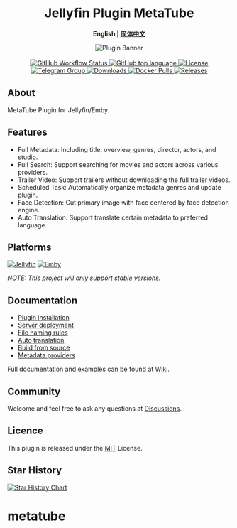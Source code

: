 <h1 align="center">Jellyfin Plugin MetaTube</h1>
<p align="center"><b>English | <a href="README_ZH.md">简体中文</a></b></p>

<p align="center">
<img alt="Plugin Banner" src="https://metatube-community.github.io/images/banner-dark.png"/>
<br/>
<br/>

<a href="https://github.com/metatube-community/jellyfin-plugin-metatube/actions">
<img alt="GitHub Workflow Status" src="https://img.shields.io/github/actions/workflow/status/metatube-community/jellyfin-plugin-metatube/dotnetcore.yml?branch=main&logo=github">
</a>
<a href="https://github.com/metatube-community/jellyfin-plugin-metatube/search?l=c%23">
<img alt="GitHub top language" src="https://img.shields.io/github/languages/top/metatube-community/jellyfin-plugin-metatube?color=%23239120&label=.NET&logo=csharp">
</a>
<a href="https://github.com/metatube-community/jellyfin-plugin-metatube/blob/main/LICENSE">
<img alt="License" src="https://img.shields.io/github/license/metatube-community/jellyfin-plugin-metatube">
</a>
<a href="https://t.me/MetaTubePlugin">
<img alt="Telegram Group" src="https://img.shields.io/badge/Telegram-2CA5E0?logo=telegram&logoColor=white">
</a>
<a href="https://github.com/metatube-community/jellyfin-plugin-metatube">
<img alt="Downloads" src="https://img.shields.io/github/downloads/metatube-community/jellyfin-plugin-metatube/total">
</a>
<a href="https://hub.docker.com/r/metatube/metatube-server">
<img alt="Docker Pulls" src="https://img.shields.io/docker/pulls/metatube/metatube-server?logo=docker">
</a>
<a href="https://github.com/metatube-community/jellyfin-plugin-metatube/releases">
<img alt="Releases" src="https://img.shields.io/github/v/release/metatube-community/jellyfin-plugin-metatube?include_prereleases&logo=smartthings">
</a>
</p>

## About

MetaTube Plugin for Jellyfin/Emby.

## Features

- Full Metadata: Including title, overview, genres, director, actors, and studio.
- Full Search: Support searching for movies and actors across various providers.
- Trailer Video: Support trailers without downloading the full trailer videos.
- Scheduled Task: Automatically organize metadata genres and update plugin.
- Face Detection: Cut primary image with face centered by face detection engine.
- Auto Translation: Support translate certain metadata to preferred language.

## Platforms

[![Jellyfin](https://img.shields.io/static/v1?color=%2300A4DC&style=for-the-badge&label=Jellyfin&logo=jellyfin&message=10.8.x)](https://jellyfin.org/)
[![Emby](https://img.shields.io/static/v1?color=%2352B54B&style=for-the-badge&label=Emby&logo=emby&message=4.7.x)](https://emby.media/)

_NOTE: This project will only support stable versions._

## Documentation

- [Plugin installation](https://metatube-community.github.io/wiki/plugin-installation/)
- [Server deployment](https://metatube-community.github.io/wiki/server-deployment/)
- [File naming rules](https://metatube-community.github.io/wiki/naming-rules/)
- [Auto translation](https://metatube-community.github.io/wiki/auto-translation/)
- [Build from source](https://metatube-community.github.io/wiki/build-from-source/)
- [Metadata providers](https://metatube-community.github.io/wiki/metadata-providers/)

Full documentation and examples can be found at [Wiki](https://metatube-community.github.io/wiki/).

## Community

Welcome and feel free to ask any questions at [Discussions](https://github.com/metatube-community/jellyfin-plugin-metatube/discussions).

## Licence

This plugin is released under the [MIT](https://github.com/metatube-community/jellyfin-plugin-metatube/blob/main/LICENSE) License.

## Star History

[![Star History Chart](https://api.star-history.com/svg?repos=metatube-community/jellyfin-plugin-metatube&type=Date)](https://star-history.com/#metatube-community/jellyfin-plugin-metatube&Date)
# metatube
